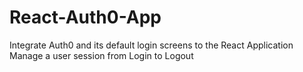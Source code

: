 # React-Auth0-App

Integrate Auth0 and its default login screens to the React Application
Manage a user session from Login to Logout
